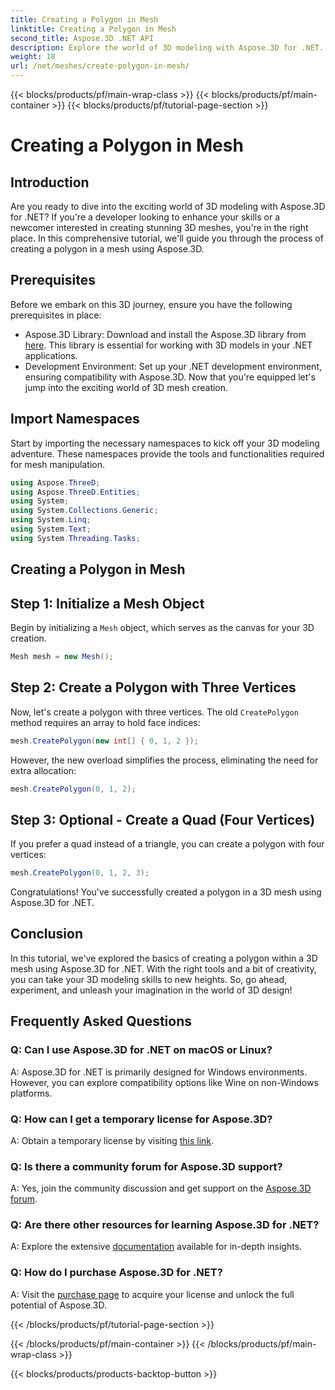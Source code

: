 ```yaml
---
title: Creating a Polygon in Mesh
linktitle: Creating a Polygon in Mesh
second_title: Aspose.3D .NET API
description: Explore the world of 3D modeling with Aspose.3D for .NET. Create stunning polygons in meshes effortlessly. Download now for an immersive development experience!
weight: 18
url: /net/meshes/create-polygon-in-mesh/
---
```


{{< blocks/products/pf/main-wrap-class >}}
{{< blocks/products/pf/main-container >}}
{{< blocks/products/pf/tutorial-page-section >}}

# Creating a Polygon in Mesh

## Introduction
Are you ready to dive into the exciting world of 3D modeling with Aspose.3D for .NET? If you're a developer looking to enhance your skills or a newcomer interested in creating stunning 3D meshes, you're in the right place. In this comprehensive tutorial, we'll guide you through the process of creating a polygon in a mesh using Aspose.3D.
## Prerequisites
Before we embark on this 3D journey, ensure you have the following prerequisites in place:
- Aspose.3D Library: Download and install the Aspose.3D library from [here](https://releases.aspose.com/3d/net/). This library is essential for working with 3D models in your .NET applications.
- Development Environment: Set up your .NET development environment, ensuring compatibility with Aspose.3D.
Now that you're equipped let's jump into the exciting world of 3D mesh creation.
## Import Namespaces
Start by importing the necessary namespaces to kick off your 3D modeling adventure. These namespaces provide the tools and functionalities required for mesh manipulation.
```csharp
using Aspose.ThreeD;
using Aspose.ThreeD.Entities;
using System;
using System.Collections.Generic;
using System.Linq;
using System.Text;
using System.Threading.Tasks;
```
## Creating a Polygon in Mesh
## Step 1: Initialize a Mesh Object
Begin by initializing a `Mesh` object, which serves as the canvas for your 3D creation.
```csharp
Mesh mesh = new Mesh();
```
## Step 2: Create a Polygon with Three Vertices
Now, let's create a polygon with three vertices. The old `CreatePolygon` method requires an array to hold face indices:
```csharp
mesh.CreatePolygon(new int[] { 0, 1, 2 });
```
However, the new overload simplifies the process, eliminating the need for extra allocation:
```csharp
mesh.CreatePolygon(0, 1, 2);
```
## Step 3: Optional - Create a Quad (Four Vertices)
If you prefer a quad instead of a triangle, you can create a polygon with four vertices:
```csharp
mesh.CreatePolygon(0, 1, 2, 3);
```
Congratulations! You've successfully created a polygon in a 3D mesh using Aspose.3D for .NET.
## Conclusion
In this tutorial, we've explored the basics of creating a polygon within a 3D mesh using Aspose.3D for .NET. With the right tools and a bit of creativity, you can take your 3D modeling skills to new heights. So, go ahead, experiment, and unleash your imagination in the world of 3D design!
## Frequently Asked Questions
### Q: Can I use Aspose.3D for .NET on macOS or Linux?
A: Aspose.3D for .NET is primarily designed for Windows environments. However, you can explore compatibility options like Wine on non-Windows platforms.
### Q: How can I get a temporary license for Aspose.3D?
A: Obtain a temporary license by visiting [this link](https://purchase.aspose.com/temporary-license/).
### Q: Is there a community forum for Aspose.3D support?
A: Yes, join the community discussion and get support on the [Aspose.3D forum](https://forum.aspose.com/c/3d/18).
### Q: Are there other resources for learning Aspose.3D for .NET?
A: Explore the extensive [documentation](https://reference.aspose.com/3d/net/) available for in-depth insights.
### Q: How do I purchase Aspose.3D for .NET?
A: Visit the [purchase page](https://purchase.aspose.com/buy) to acquire your license and unlock the full potential of Aspose.3D.

{{< /blocks/products/pf/tutorial-page-section >}}

{{< /blocks/products/pf/main-container >}}
{{< /blocks/products/pf/main-wrap-class >}}

{{< blocks/products/products-backtop-button >}}

